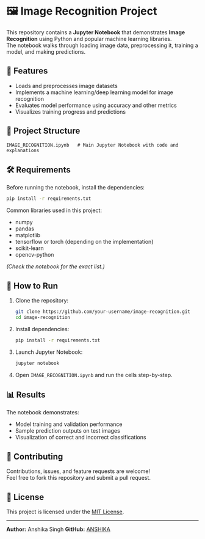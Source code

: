 # 🖼️ Image Recognition Project

This repository contains a **Jupyter Notebook** that demonstrates **Image Recognition** using Python and popular machine learning libraries.  
The notebook walks through loading image data, preprocessing it, training a model, and making predictions.

## 📌 Features
- Loads and preprocesses image datasets
- Implements a machine learning/deep learning model for image recognition
- Evaluates model performance using accuracy and other metrics
- Visualizes training progress and predictions

## 📂 Project Structure
```
IMAGE_RECOGNITION.ipynb   # Main Jupyter Notebook with code and explanations
```

## 🛠️ Requirements
Before running the notebook, install the dependencies:

```bash
pip install -r requirements.txt
```

Common libraries used in this project:
- numpy
- pandas
- matplotlib
- tensorflow or torch (depending on the implementation)
- scikit-learn
- opencv-python

*(Check the notebook for the exact list.)*

## 🚀 How to Run
1. Clone the repository:
   ```bash
   git clone https://github.com/your-username/image-recognition.git
   cd image-recognition
   ```
2. Install dependencies:
   ```bash
   pip install -r requirements.txt
   ```
3. Launch Jupyter Notebook:
   ```bash
   jupyter notebook
   ```
4. Open `IMAGE_RECOGNITION.ipynb` and run the cells step-by-step.

## 📊 Results
The notebook demonstrates:
- Model training and validation performance
- Sample prediction outputs on test images
- Visualization of correct and incorrect classifications

## 🤝 Contributing
Contributions, issues, and feature requests are welcome!  
Feel free to fork this repository and submit a pull request.

## 📜 License
This project is licensed under the [MIT License](LICENSE).

---

**Author:** Anshika Singh
**GitHub:** [ANSHIKA](https://github.com/your-anshika-lgtm2728)
